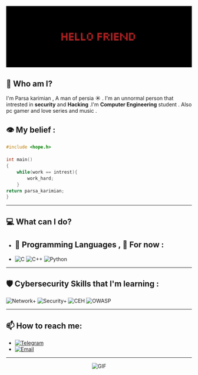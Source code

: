 
<div align="center">
  <img src="https://github.com/zedparsa/ZedParsa/blob/main/Hello%20Friend.jpg" alt="GIF" width="1000" />
</div>

## 👾 Who am I?
I'm Parsa karimian , A man of persia ☀ .
I'm an unnormal person that intrested in **security** and **Hacking** .I'm **Computer Engineering** student . Also pc gamer and love series  and music .

## 👁 My belief :
```c
#include <hope.h>

int main()
{
    while(work == intrest){
        work_hard;
    }
return parsa_karimian;
}
```
---

## 💻 What can I do?
- ## 🚀 Programming Languages , 🤏 For now :
- ![C](https://img.shields.io/badge/-C-A8B9CC?logo=c&logoColor=white)
![C++](https://img.shields.io/badge/-C++-00599C?logo=c%2B%2B&logoColor=white)
![Python](https://img.shields.io/badge/-Python-3776AB?logo=python&logoColor=white)



---

## 🛡 Cybersecurity Skills that I'm learning :
![Network+](https://img.shields.io/badge/-CompTIA%20Network+-00758F?logo=comptia&logoColor=white)
![Security+](https://img.shields.io/badge/-CompTIA%20Security+-F7931D?logo=comptia&logoColor=white)
![CEH](https://img.shields.io/badge/-Certified%20Ethical%20Hacker-000000?logo=hackthebox&logoColor=white)
![OWASP](https://img.shields.io/badge/-OWASP-000000?logo=owasp&logoColor=white)

---

## 📫 How to reach me:
- [![Telegram](https://img.shields.io/badge/-Telegram-2CA5E0?logo=telegram&logoColor=white)](https://t.me/zedparsa)
- [![Email](https://img.shields.io/badge/-Email-D14836?logo=gmail&logoColor=white)](mailto:parsaakarimian@gmail.com)

---
<div align="center">
  <img src="https://camo.githubusercontent.com/0a0dc4ec78739f9c62b556ee154065af0de7b337110cfd95587770c4b3e269c7/68747470733a2f2f6d656469612e74656e6f722e636f6d2f7a7a6e746d325f3942336741414141432f6861636b65722e676966" alt="GIF" width="1000" />
</div>
